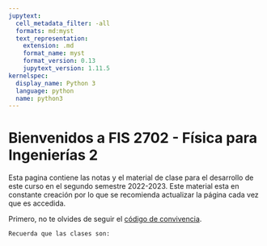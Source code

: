 ```yaml
---
jupytext:
  cell_metadata_filter: -all
  formats: md:myst
  text_representation:
    extension: .md
    format_name: myst
    format_version: 0.13
    jupytext_version: 1.11.5
kernelspec:
  display_name: Python 3
  language: python
  name: python3
---
```



# Bienvenidos a FIS 2702 - Física para Ingenierías 2

Esta pagina contiene las notas y el material de clase para el desarrollo de este curso en el segundo semestre 2022-2023. Este material esta en constante creación por lo que se recomienda actualizar la página cada vez que es accedida.

Primero, no te olvides de seguir el [código de convivencia](codeconduct.md).

```{seealso}
Recuerda que las clases son:
```

```{tableofcontents}
```
